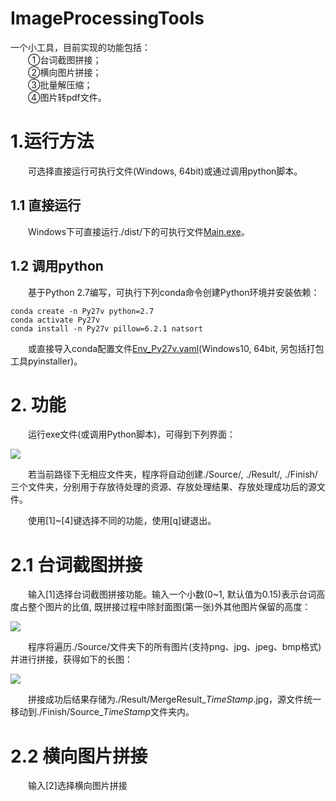 ImageProcessingTools
==========================================================
一个小工具，目前实现的功能包括：  
&emsp;&emsp;①台词截图拼接；  
&emsp;&emsp;②横向图片拼接；  
&emsp;&emsp;③批量解压缩；  
&emsp;&emsp;④图片转pdf文件。  

# 1.运行方法

&emsp;&emsp;可选择直接运行可执行文件(Windows, 64bit)或通过调用python脚本。

## 1.1 直接运行
 
&emsp;&emsp;Windows下可直接运行./dist/下的可执行文件[Main.exe](https://github.com/zhaoxrthu/ImageProcessingTools/blob/main/dist/Main.exe)。

## 1.2 调用python

&emsp;&emsp;基于Python 2.7编写，可执行下列conda命令创建Python环境并安装依赖：

    conda create -n Py27v python=2.7
    conda activate Py27v
    conda install -n Py27v pillow=6.2.1 natsort

&emsp;&emsp;或直接导入conda配置文件[Env_Py27v.yaml](https://github.com/zhaoxrthu/ImageProcessingTools/blob/main/Env_Py27v.yaml)(Windows10, 64bit, 另包括打包工具pyinstaller)。

# 2. 功能

&emsp;&emsp;运行exe文件(或调用Python脚本)，可得到下列界面：
  
![](https://github.com/zhaoxrthu/ImageProcessingTools/tree/main/dist/interface.png) 
 
&emsp;&emsp;若当前路径下无相应文件夹，程序将自动创建./Source/, ./Result/, ./Finish/ 三个文件夹，分别用于存放待处理的资源、存放处理结果、存放处理成功后的源文件。 

&emsp;&emsp;使用[1]~[4]键选择不同的功能，使用[q]键退出。 

# 2.1 台词截图拼接

&emsp;&emsp;输入[1]选择台词截图拼接功能。输入一个小数(0~1, 默认值为0.15)表示台词高度占整个图片的比值, 既拼接过程中除封面图(第一张)外其他图片保留的高度：

![](https://github.com/zhaoxrthu/ImageProcessingTools/tree/main/dist/interface_func1.png)

&emsp;&emsp;程序将遍历./Source/文件夹下的所有图片(支持png、jpg、jpeg、bmp格式)并进行拼接，获得如下的长图：

![](https://github.com/zhaoxrthu/ImageProcessingTools/tree/main/dist/MergeResult_11032148.jpg)

&emsp;&emsp;拼接成功后结果存储为./Result/MergeResult_${TimeStamp}$.jpg，源文件统一移动到./Finish/Source_${TimeStamp}$文件夹内。

# 2.2 横向图片拼接
&emsp;&emsp;输入[2]选择横向图片拼接








